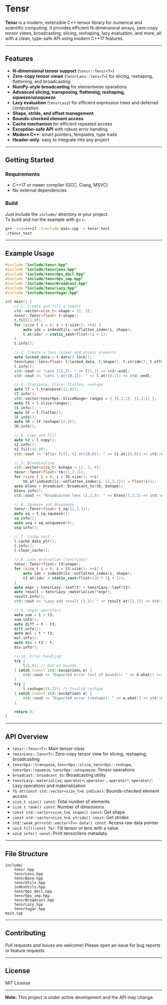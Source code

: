 # Tensr

**Tensr** is a modern, extensible C++ tensor library for numerical and scientific computing. It provides efficient N-dimensional arrays, zero-copy tensor views, broadcasting, slicing, reshaping, lazy evaluation, and more, all with a clean, type-safe API using modern C++17 features.

---

## Features

- **N-dimensional tensor support** (`tensr::Tensr<T>`)
- **Zero-copy tensor views** (`tensrLens::lens<T>`) for slicing, reshaping, flattening, and broadcasting
- **NumPy-style broadcasting** for elementwise operations
- **Advanced slicing, transposing, flattening, reshaping, squeeze/unsqueeze**
- **Lazy evaluation** (`tensrLazy`) for efficient expression trees and deferred computation
- **Shape, stride, and offset management**
- **Bounds-checked element access**
- **Cache mechanism** for efficient repeated access
- **Exception-safe API** with robust error handling
- **Modern C++**: smart pointers, templates, type traits
- **Header-only**: easy to integrate into any project

---

## Getting Started

### Requirements

- C++17 or newer compiler (GCC, Clang, MSVC)
- No external dependencies

### Build

Just include the `include/` directory in your project.  
To build and run the example with g++:

```sh
g++ -std=c++17 -Iinclude main.cpp -o tensr_test
./tensr_test
```

---

## Example Usage

```cpp
#include "include/tensr.hpp"
#include "include/tensrLens.hpp"
#include "include/tensrOps_decl.hpp"
#include "include/tensrOps_imp.hpp"
#include "include/tensrBroadcast.hpp"
#include "include/tensrLazy.hpp"
#include "include/tensrSugar.hpp"

int main() {
    // 1. Create and fill a tensor
    std::vector<size_t> shape = {2, 3};
    tensr::Tensr<float> t(shape);
    t.fill(1.0f);
    for (size_t i = 0; i < t.size(); ++i) {
        auto idx = indexUtils::unflatten_index(i, shape);
        t.at(idx) = static_cast<float>(i + 1);
    }
    t.info();

    // 2. Create a lens (view) and access elements
    auto locked_data = t.data().lock();
    tensrLens::lens<float> l(locked_data, t.shape(), t.stride(), t.offset());
    l.info();
    std::cout << "Lens l(1,2): " << l(1,2) << std::endl;
    std::cout << "Lens l.at({0,1}): " << l.at({0,1}) << std::endl;

    // 3. Transpose, slice, flatten, reshape
    auto lT = l.transpose({1,0});
    lT.info();
    std::vector<tensrOps::SliceRange> ranges = { {0,2,1}, {1,3,1} };
    auto lS = l.slice(ranges);
    lS.info();
    auto lF = l.flatten();
    lF.info();
    auto lR = lF.reshape({2,3});
    lR.info();

    // 4. Copy and fill
    auto t2 = l.copy();
    t2.info();
    t2.fill(42.0f);
    std::cout << "After fill, t2.at({0,0}): " << t2.at({0,0}) << std::endl;

    // 5. Broadcasting
    std::vector<size_t> bshape = {2, 3, 4};
    tensr::Tensr<float> tb({1,3,1});
    for (size_t i = 0; i < tb.size(); ++i)
        tb.at(indexUtils::unflatten_index(i, {1,3,1})) = float(i+1);
    auto blens = broadcast::broadcast_to(tb, bshape);
    blens.info();
    std::cout << "Broadcasted lens (1,2,3): " << blens(1,2,3) << std::endl;

    // 6. Squeeze and Unsqueeze
    tensr::Tensr<float> t_sq({1,2,3});
    auto sq = t_sq.squeeze();
    sq.info();
    auto usq = sq.unsqueeze(0);
    usq.info();

    // 7. Cache test
    l.cache_data_ptr();
    l.info();
    l.clear_cache();

    // 8. Lazy evaluation (tensrLazy)
    tensr::Tensr<float> t3(shape);
    for (size_t i = 0; i < t3.size(); ++i) {
        auto idx = indexUtils::unflatten_index(i, shape);
        t3.at(idx) = static_cast<float>(10 * (i + 1));
    }
    auto expr = tensrLazy::leaf(t) + tensrLazy::leaf(t3);
    auto result = tensrLazy::materialize(*expr);
    result.info();
    std::cout << "Lazy add result (1,2): " << result.at({1,2}) << std::endl;

    // 9. Sugar operators
    auto sum = t + t3;
    sum.info();
    auto diff = t - t3;
    diff.info();
    auto mul = t * t3;
    mul.info();
    auto div = t3 / t;
    div.info();

    // 10. Error handling
    try {
        l(5,0); // Out of bounds
    } catch (const std::exception& e) {
        std::cout << "Expected error (out of bounds): " << e.what() << std::endl;
    }
    try {
        l.reshape({4,2}); // Invalid reshape
    } catch (const std::exception& e) {
        std::cout << "Expected error (reshape): " << e.what() << std::endl;
    }

    return 0;
}
```

---

## API Overview

- `tensr::Tensr<T>`: Main tensor class
- `tensrLens::lens<T>`: Zero-copy tensor view for slicing, reshaping, broadcasting
- `tensrOps::transpose`, `tensrOps::slice`, `tensrOps::reshape`, `tensrOps::squeeze`, `tensrOps::unsqueeze`: Tensor operations
- `broadcast::broadcast_to`: Broadcasting utility
- `tensrLazy::materialize`, `operator+`, `operator-`, `operator*`, `operator/`: Lazy operations and materialization
- `T& at(const std::vector<size_t>& indices)`: Bounds-checked element access
- `size_t size() const`: Total number of elements
- `size_t rank() const`: Number of dimensions
- `const std::vector<size_t>& shape() const`: Get shape
- `const std::vector<size_t>& stride() const`: Get strides
- `std::weak_ptr<std::vector<T>> data() const`: Access raw data pointer
- `void fill(const T&)`: Fill tensor or lens with a value
- `void info() const`: Print tensor/lens metadata

---

## File Structure

```
include/
    tensr.hpp
    tensrLens.hpp
    tensrBase.hpp
    tensrUtils.hpp
    indexUtils.hpp
    tensrOps_decl.hpp
    tensrOps_imp.hpp
    tensrBroadcast.hpp
    tensrLazy.hpp
    tensrSugar.hpp
main.cpp
```

---

## Contributing

Pull requests and issues are welcome! Please open an issue for bug reports or feature requests.

---

## License

MIT License

---

**Note:** This project is under active development and the API may change.
